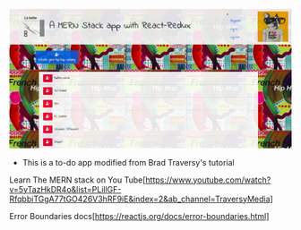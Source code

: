 ![Music Catalog App](client/src/assets/music-app-home.png)

- This is a to-do app modified from Brad Traversy's tutorial 

Learn The MERN stack on You Tube[https://www.youtube.com/watch?v=5yTazHkDR4o&list=PLillGF-RfqbbiTGgA77tGO426V3hRF9iE&index=2&ab_channel=TraversyMedia]


Error Boundaries docs[https://reactjs.org/docs/error-boundaries.html]
